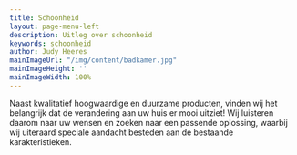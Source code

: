 ```yaml
---
title: Schoonheid
layout: page-menu-left
description: Uitleg over schoonheid
keywords: schoonheid
author: Judy Heeres
mainImageUrl: "/img/content/badkamer.jpg"
mainImageHeight: ''
mainImageWidth: 100%
---
```

Naast kwalitatief hoogwaardige en duurzame producten, vinden wij het belangrijk dat de verandering aan uw huis er mooi uitziet! Wij luisteren daarom naar uw wensen en zoeken naar een passende oplossing, waarbij wij uiteraard speciale aandacht besteden aan de bestaande karakteristieken.